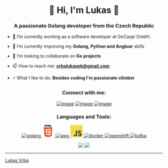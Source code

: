 <h1 align="center">👋 Hi, I'm Lukas 👋</h1>
<h3 align="center">A passionate Golang developer from the Czech Republic</h3>

- 🔭 I’m currently working as a software developer at GoCaspi GmbH.

- 🌱 I’m currently improving my **Golang, Python and Angluar** skills

- 👯 I’m looking to collaborate on **Go projects**

- 📫 How to reach me: **vrbalukasek@gmail.com**

- ⚡ What I like to do: **Besides coding I'm passionate climber**

<h3 align="center">Connect with me:</h3>
<div align="center">

[![image](https://img.shields.io/badge/LinkedIn-0077B5?style=for-the-badge&logo=linkedin&logoColor=white)](https://cz.linkedin.com/in/lukáš-vrba-00026512a)
[![image](https://img.shields.io/badge/Instagram-E4405F?style=for-the-badge&logo=instagram&logoColor=white)](https://www.instagram.com/vrba_lu/)
[![image](https://img.shields.io/badge/Gmail-D14836?style=for-the-badge&logo=gmail&logoColor=white)](mailto:vrbalukasek@gmail.com)
  
</div>

<h3 align="center">Languages and Tools:</h3>

<p align="center"> 
  <a href="https://www.golang.org" target="_blank"> 
    <img src="https://upload.wikimedia.org/wikipedia/commons/thumb/0/05/Go_Logo_Blue.svg/1200px-Go_Logo_Blue.svg.png" alt="golang" width="90" height="40"/> 
  </a> 
  <a href="https://www.w3.org/html/" target="_blank"> 
    <img src="https://raw.githubusercontent.com/devicons/devicon/master/icons/html5/html5-original-wordmark.svg" alt="html5" width="40" height="40"/> 
  </a>
  <a href="https://aws.amazon.com/" target="_blank"> 
    <img src="https://mti.com/wp-content/uploads/2021/04/Amazon-Web-Services-Logo-White.png" alt="aws" width="45" height="40"/> 
  </a> 
  <a href="https://developer.mozilla.org/en-US/docs/Web/JavaScript" target="_blank"> 
    <img src="https://raw.githubusercontent.com/devicons/devicon/master/icons/javascript/javascript-original.svg" alt="javascript" width="40" height="40"/> 
  </a> 
  <a href="https://www.docker.com/" target="_blank"> 
    <img src="https://www.docker.com/wp-content/uploads/2022/03/Docker-Logo-White-RGB_Vertical.png)" alt="docker" width="40" height="40"/> 
  </a> 
   <a href="https://www.redhat.com/en/technologies/cloud-computing/openshift" target="_blank"> 
    <img src="https://upload.wikimedia.org/wikipedia/commons/thumb/3/3a/OpenShift-LogoType.svg/1200px-OpenShift-LogoType.svg.png" alt="openshift" width="40" height="40"/> 
  </a> 
  <a href="https://kafka.apache.org/" target="_blank"> 
    <img src="https://res.cloudinary.com/canonical/image/fetch/f_auto,q_auto,fl_sanitize,w_178,h_287/https://assets.ubuntu.com/v1/ce971717-Kafka-logo-badge-white.svg" alt="kafka" width="25" height="40"/> 
  </a> 
  
  
</p>

<p align= "center">
  <img height= "150" src="https://github-readme-stats.vercel.app/api?username=vrbalu&theme=react&show_icons=true&include_all_commits=true" />
  <img height= "150" src="https://github-readme-stats.vercel.app/api/top-langs/?username=vrbalu&theme=react&layout=compact" />
</p>

------

[Lukas Vrba](https://github.com/vrbalu)
